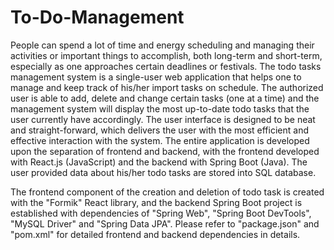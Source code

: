 # To-Do-Management
People can spend a lot of time and energy scheduling and managing their activities or important things to accomplish, both long-term and short-term, especially as one approaches certain deadlines or festivals. The todo tasks management system is a single-user web application that helps one to manage and keep track of his/her import tasks on schedule. The authorized user is able to add, delete and change certain tasks (one at a time) and the management system will display the most up-to-date todo tasks that the user currently have accordingly. The user interface is designed to be neat and straight-forward, which delivers the user with the most efficient and effective interaction with the system. The entire application is developed upon the separation of frontend and backend, with the frontend developed with React.js (JavaScript) and the backend with Spring Boot (Java). The user provided data about his/her todo tasks are stored into SQL database.

The frontend component of the creation and deletion of todo task is created with the "Formik" React library, and the backend Spring Boot project is established with dependencies of "Spring Web", "Spring Boot DevTools", "MySQL Driver" and "Spring Data JPA". Please refer to "package.json" and "pom.xml" for detailed frontend and backend dependencies in details.

